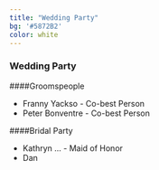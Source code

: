 ```yaml
---
title: "Wedding Party"
bg: '#5872B2'
color: white
---
```


### Wedding Party

####Groomspeople
* Franny Yackso - Co-best Person
* Peter Bonventre - Co-best Person

####Bridal Party
* Kathryn ... - Maid of Honor
* Dan
